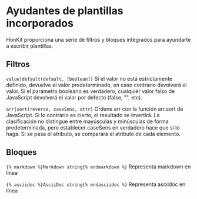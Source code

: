 # Ayudantes de plantillas incorporados

HonKit proporciona una serie de filtros y bloques integrados para ayundarte a escribir plantillas.

## Filtros

`value|default(default, [boolean])`
Si el valor no está estrictamente definido, devuelve el valor predeterminado, en caso contrario devolverá el valor. Si el parámetro booleano es verdadero, cualquier valor falso de JavaScript devolverá el valor por defecto (false, "", etc).

`arr|sort(reverse, caseSens, attr)`
Ordene arr con la función arr.sort de JavaScript. Si lo contrario es cierto, el resultado se invertirá. La clasificación no distingue entre mayúsculas y minúsculas de forma predeterminada, pero establecer caseSens en verdadero hace que sí lo haga. Si se pasa el atributo, se comparará el atributo de cada elemento.

## Bloques

`{% markdown %}Markdown string{% endmarkdown %}`
Representa markdown en línea

`{% asciidoc %}AsciiDoc string{% endasciidoc %}`
Representa asciidoc en línea
